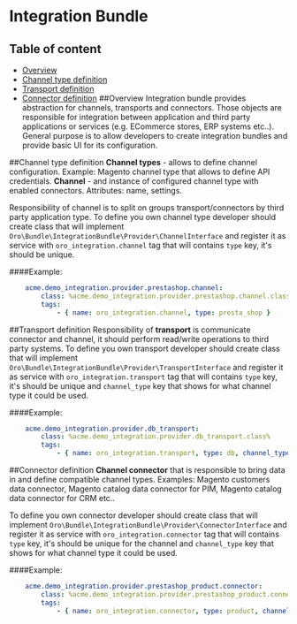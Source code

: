 Integration Bundle
========
Table of content
-----------------
- [Overview](#overview)
- [Channel type definition](#channel-type-definition)
- [Transport definition](#transport-definition)
- [Connector definition](#connector-definition)
##Overview
Integration bundle provides abstraction for channels, transports and connectors. Those objects are responsible for integration between application and third party applications or services (e.g. ECommerce stores, ERP systems etc..).
General purpose is to allow developers to create integration bundles and provide basic UI for its configuration.

##Channel type definition
**Channel types** - allows to define channel configuration. Example: Magento channel type that allows to define API credentials.
**Channel** - and instance of configured channel type with enabled connectors. Attributes: name, settings.

Responsibility of channel is to split on groups transport/connectors by third party application type.
To define you own channel type developer should create class that will implement `Oro\Bundle\IntegrationBundle\Provider\ChannelInterface` and register it as service with `oro_integration.channel` tag that will contains `type` key, it's should be unique.

####Example:
``` yaml
    acme.demo_integration.provider.prestashop.channel:
        class: %acme.demo_integration.provider.prestashop.channel.class%
        tags:
            - { name: oro_integration.channel, type: presta_shop }
```

##Transport definition
Responsibility of **transport** is communicate connector and channel, it should perform read/write operations to third party systems.
To define you own transport developer should create class that will implement `Oro\Bundle\IntegrationBundle\Provider\TransportInterface` and register it as service with `oro_integration.transport` tag that will contains `type` key, it's should be unique and `channel_type` key that shows for what channel type it could be used.

####Example:
``` yaml
    acme.demo_integration.provider.db_transport:
        class: %acme.demo_integration.provider.db_transport.class%
        tags:
            - { name: oro_integration.transport, type: db, channel_type: presta_shop }
```

##Connector definition
**Channel connector** that is responsible to bring data in and define compatible channel types. Examples: Magento customers data connector, Magento catalog data connector for PIM, Magento catalog data connector for CRM etc..

To define you own connector developer should create class that will implement `Oro\Bundle\IntegrationBundle\Provider\ConnectorInterface` and register it as service with `oro_integration.connector` tag that will contains `type` key, it's should be unique for the channel and `channel_type` key that shows for what channel type it could be used.

####Example:
``` yaml
    acme.demo_integration.provider.prestashop_product.connector:
        class: %acme.demo_integration.provider.prestashop_product.connector.class%
        tags:
            - { name: oro_integration.connector, type: product, channel_type: presta_shop }
```
